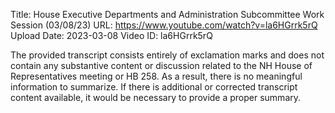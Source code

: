 Title: House Executive Departments and Administration Subcommittee Work Session (03/08/23)
URL: https://www.youtube.com/watch?v=la6HGrrk5rQ
Upload Date: 2023-03-08
Video ID: la6HGrrk5rQ

The provided transcript consists entirely of exclamation marks and does not contain any substantive content or discussion related to the NH House of Representatives meeting or HB 258. As a result, there is no meaningful information to summarize. If there is additional or corrected transcript content available, it would be necessary to provide a proper summary.